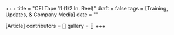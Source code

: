 +++
title = "CEI Tape 11 (1/2 In. Reel)"
draft = false
tags = [Training, Updates, & Company Media]
date = ""

[Article]
contributors = []
gallery = []
+++
